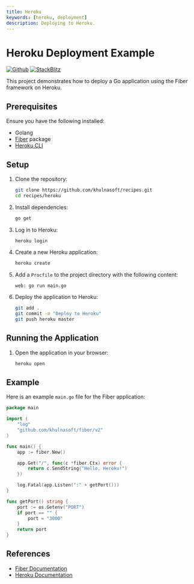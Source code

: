 ```yaml
---
title: Heroku
keywords: [heroku, deployment]
description: Deploying to Heroku.
---
```


# Heroku Deployment Example

[![Github](https://img.shields.io/static/v1?label=&message=Github&color=2ea44f&style=for-the-badge&logo=github)](https://github.com/khulnasoft/recipes/tree/master/heroku) [![StackBlitz](https://img.shields.io/static/v1?label=&message=StackBlitz&color=2ea44f&style=for-the-badge&logo=StackBlitz)](https://stackblitz.com/github/khulnasoft/recipes/tree/master/heroku)

This project demonstrates how to deploy a Go application using the Fiber framework on Heroku.

## Prerequisites

Ensure you have the following installed:

- Golang
- [Fiber](https://github.com/khulnasoft/fiber) package
- [Heroku CLI](https://devcenter.heroku.com/articles/heroku-cli)

## Setup

1. Clone the repository:
    ```sh
    git clone https://github.com/khulnasoft/recipes.git
    cd recipes/heroku
    ```

2. Install dependencies:
    ```sh
    go get
    ```

3. Log in to Heroku:
    ```sh
    heroku login
    ```

4. Create a new Heroku application:
    ```sh
    heroku create
    ```

5. Add a `Procfile` to the project directory with the following content:
    ```
    web: go run main.go
    ```

6. Deploy the application to Heroku:
    ```sh
    git add .
    git commit -m "Deploy to Heroku"
    git push heroku master
    ```

## Running the Application

1. Open the application in your browser:
    ```sh
    heroku open
    ```

## Example

Here is an example `main.go` file for the Fiber application:

```go
package main

import (
    "log"
    "github.com/khulnasoft/fiber/v2"
)

func main() {
    app := fiber.New()

    app.Get("/", func(c *fiber.Ctx) error {
        return c.SendString("Hello, Heroku!")
    })

    log.Fatal(app.Listen(":" + getPort()))
}

func getPort() string {
    port := os.Getenv("PORT")
    if port == "" {
        port = "3000"
    }
    return port
}
```

## References

- [Fiber Documentation](https://docs.khulnasoft.io)
- [Heroku Documentation](https://devcenter.heroku.com/)
